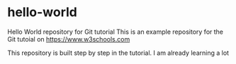 # hello-world
Hello World repository for Git tutorial
This is an example repository for the Git tutoial on https://www.w3schools.com

This repository is built step by step in the tutorial.
I am already learning a lot